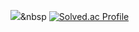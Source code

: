 <img src="https://img.shields.io/badge/Javascript-000000?style=flat-square&logo=Javascript&logoColor=white"/></a>&nbsp 
[![Solved.ac Profile](http://mazassumnida.wtf/api/v2/generate_badge?boj=zn2309)](https://solved.ac/zn2309/)
<!--
**Jang-zn/Jang-zn** is a ✨ _special_ ✨ repository because its `README.md` (this file) appears on your GitHub profile.

Here are some ideas to get you started:

- 🔭 I’m currently working on ...
- 🌱 I’m currently learning ...
- 👯 I’m looking to collaborate on ...
- 🤔 I’m looking for help with ...
- 💬 Ask me about ...
- 📫 How to reach me: ...
- 😄 Pronouns: ...
- ⚡ Fun fact: ...
-->
